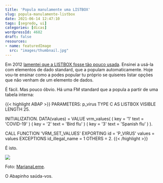 ```yaml
---
title: 'Popula manulamente uma LISTBOX'
slug: popula-manulamente-listbox
date: 2021-06-14 12:47:10
tags: [segredo, ui]
categories: [dicas]
wordpressId: 4682
draft: false
resources:
- name: featuredImage
  src: "images/thumbnail.jpg"
---
```

Em 2012 [lamentei que a LISTBOX fosse tão pouco usada][1]. Ensinei a usá-la com elementos de dado standard, que a populam automaticamente. Hoje vou-te ensinar como a podes popular tu próprio se quiseres listar opções que não venham de um elemento de dados.

<!--more-->

É fácil. Mas pouco óbvio. Há uma FM standard que a popula a partir de uma tabela interna:


{{< highlight ABAP >}}
PARAMETERS: p_virus TYPE C AS LISTBOX VISIBLE LENGTH 25.

INITIALIZATION.
  DATA(values) =
    VALUE vrm_values(
      ( key = '1' text = 'COVID-19' )
      ( key = '2' text = 'Bird flu' )
      ( key = '3' text = 'Spanish flu' )
    ).

  CALL FUNCTION 'VRM_SET_VALUES'
    EXPORTING
      id              = 'P_VIRUS'
      values          = values
    EXCEPTIONS
      id_illegal_name = 1
      OTHERS          = 2.
{{< /highlight >}}

É isto.

[![][2]][2]

Foto: [MarianaLeme][3].

O Abapinho saúda-vos.

   [1]: https://abapinho.com/en/2012/10/ninguemligaaolistbox/
   [2]: images/listbox.png
   [3]: https://visualhunt.co/a6/66ca720f

